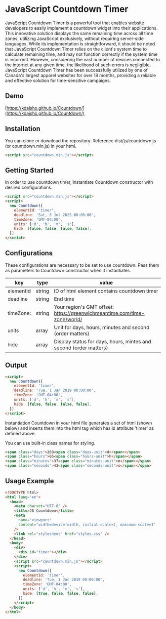 # JavaScript Countdown Timer

JavaScript Countdown Timer is a powerful tool that enables website developers to easily implement a countdown widget into their applications. This innovative solution displays the same remaining time across all time zones, utilizing JavaScript exclusively, without requiring server-side languages. While its implementation is straightforward, it should be noted that JavaScript Countdown Timer relies on the client's system time to calculate remaining time, and may not function correctly if the system time is incorrect. However, considering the vast number of devices connected to the internet at any given time, the likelihood of such errors is negligible. JavaScript Countdown Timer has been successfully utilized by one of Canada's largest apparel websites for over 18 months, providing a reliable and effective solution for time-sensitive campaigns.

## Demo

[https://kdaisho.github.io/Countdown/](https://kdaisho.github.io/Countdown/)

## Installation

You can clone or download the repository. Reference dist/js/countdown.js (or countdown.min.js) in your html.

```html
<script src="countdown.min.js"></script>
```

## Getting Started

In order to use countdown timer, instantiate Countdown constructor with desired configurations.

```html
<script src="countdown.min.js"></script>
<script>
  new Countdown({
    elementId: 'timer',
    deadline: 'Sat, 5 Jul 2025 00:00:00',
    timeZone: 'GMT-04:00',
    units: ['d', 'h', 'm', 's'],
    hide: [false, false, false, false],
  })
</script>
```

## Configurations

These configurations are necessary to be set to use countdown. Pass them as parameters to Countdown constructor when it instantiates.

| key       | type   | value                                                                    |
| --------- | ------ | ------------------------------------------------------------------------ |
| elementId | string | ID of html element contains countdown timer                              |
| deadline  | string | End time                                                                 |
| timeZone: | string | Your region's GMT offset: https://greenwichmeantime.com/time-zone/world/ |
| units     | array  | Unit for days, hours, minutes and second (order matters)                 |
| hide      | array  | Display status for days, hours, mintes and second (order matters)        |

## Output

```html
<script>
  new Countdown({
    elementId: 'timer',
    deadline: 'Tue, 1 Jan 2019 00:00:00',
    timeZone: 'GMT-04:00',
    units: ['d', 'h', 'm', 's'],
    hide: [false, false, false, false],
  })
</script>
```

Instantiation Countdown in your html file generates a set of html (shown below) and inserts them into the html tag which has id attribute 'timer' as defined above.

You can use built-in class names for styling.

```html
<span class="days">268<span class="days-unit">d</span></span>
<span class="hours">05<span class="hours-unit">h</span></span>
<span class="minutes">37<span class="minutes-unit">m</span></span>
<span class="seconds">43<span class="seconds-unit">s</span></span>
```

## Usage Example

```html
<!DOCTYPE html>
<html lang="en">
  <head>
    <meta charset="UTF-8" />
    <title>JS Countdown</title>
    <meta
      name="viewport"
      content="width=device-width, initial-scale=1, maximum-scale=1"
    />
    <link rel="stylesheet" href="styles.css" />
  </head>
  <body>
    <div>
      <div id="timer"></div>
    </div>
    <script src="countdown.min.js"></script>
    <script>
      new Countdown({
        elementId: 'timer',
        deadline: 'Tue, 1 Jan 2019 00:00:00',
        timeZone: 'GMT-04:00',
        units: ['d', 'h', 'm', 's'],
        hide: [true, false, false, false],
      })
    </script>
  </body>
</html>
```
